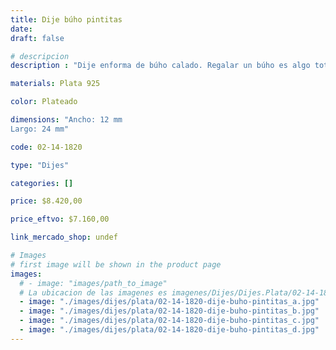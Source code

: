 ```yaml
---
title: Dije búho pintitas
date: 
draft: false

# descripcion
description : "Dije enforma de búho calado. Regalar un búho es algo totalmente positivo porque simbólicamente este animal está dotado de sabiduría, por ello, recibir uno de estos amuletos significa que te están deseando visión, protección, buena suerte y conocimiento."

materials: Plata 925

color: Plateado

dimensions: "Ancho: 12 mm 
Largo: 24 mm"

code: 02-14-1820

type: "Dijes"

categories: []

price: $8.420,00

price_eftvo: $7.160,00

link_mercado_shop: undef

# Images
# first image will be shown in the product page
images:
  # - image: "images/path_to_image"
  # La ubicacion de las imagenes es imagenes/Dijes/Dijes.Plata/02-14-1820-dije-buho-pintitas
  - image: "./images/dijes/plata/02-14-1820-dije-buho-pintitas_a.jpg"
  - image: "./images/dijes/plata/02-14-1820-dije-buho-pintitas_b.jpg"
  - image: "./images/dijes/plata/02-14-1820-dije-buho-pintitas_c.jpg"
  - image: "./images/dijes/plata/02-14-1820-dije-buho-pintitas_d.jpg"
---
```

